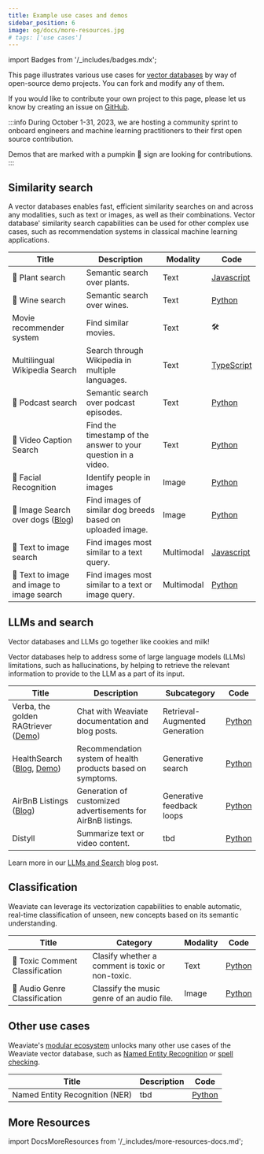 ```yaml
---
title: Example use cases and demos
sidebar_position: 6
image: og/docs/more-resources.jpg
# tags: ['use cases']
---
```

import Badges from '/_includes/badges.mdx';

<Badges/>


This page illustrates various use cases for [vector databases](https://weaviate.io/blog/what-is-a-vector-database) by way of open-source demo projects. You can fork and modify any of them.

If you would like to contribute your own project to this page, please let us know by creating an issue on [GitHub](https://github.com/weaviate/weaviate-io/issues).

:::info
During October 1-31, 2023, we are hosting a community sprint to onboard engineers and machine learning practitioners to their first open source contribution.

Demos that are marked with a pumpkin 🎃 sign are looking for contributions.
:::

## Similarity search

A vector databases enables fast, efficient similarity searches on and across any modalities, such as text or images, as well as their combinations. Vector database' similarity search capabilities can be used for other complex use cases, such as recommendation systems in classical machine learning applications.

|Title | Description | Modality | Code |
| --- | --- | --- | --- |
| 🎃 Plant search | Semantic search over plants.  | Text | [Javascript](https://github.com/weaviate-tutorials/DEMO-text-search-plants) |
| 🎃 Wine search | Semantic search over wines. | Text | [Python](https://github.com/weaviate-tutorials/DEMO-text-search-wines) |
| Movie recommender system | Find similar movies. | Text | 🛠️ |
| Multilingual Wikipedia Search | Search through Wikipedia in multiple languages. | Text | [TypeScript](https://github.com/weaviate/weaviate-examples/tree/main/cohere-multilingual-wikipedia-search/frontend) |
| 🎃 Podcast search | Semantic search over podcast episodes. | Text | [Python](https://github.com/weaviate-tutorials/DEMO-semantic-search-podcast) |
| 🎃 Video Caption Search| Find the timestamp of the answer to your question in a video. | Text | [Python](https://github.com/weaviate-tutorials/DEMO-text-search-video-captions) |
| 🎃 Facial Recognition | Identify people in images | Image | [Python](https://github.com/weaviate-tutorials/DEMO-face-recognition) |
| 🎃 Image Search over dogs ([Blog](https://weaviate.io/blog/how-to-build-an-image-search-application-with-weaviate)) | Find images of similar dog breeds based on uploaded image. | Image | [Python](https://github.com/weaviate-tutorials/DEMO-image-search-dogs) |
| 🎃 Text to image search | Find images most similar to a text query. | Multimodal | [Javascript](https://github.com/weaviate-tutorials/DEMO-multimodal-text-to-image-search) |
| 🎃 Text to image and image to image search | Find images most similar to a text or image query. | Multimodal | [Python](https://github.com/weaviate-tutorials/DEMO-multimodal-search) |

## LLMs and search

Vector databases and LLMs go together like cookies and milk!

Vector databases help to address some of large language models (LLMs) limitations, such as hallucinations, by helping to retrieve the relevant information to provide to the LLM as a part of its input.

|Title | Description | Subcategory | Code |
| --- | --- | --- | --- |
| Verba, the golden RAGtriever ([Demo](https://verba.weaviate.io/)) | Chat with Weaviate documentation and blog posts. | Retrieval-Augmented Generation | [Python](https://github.com/weaviate/Verba) |
| HealthSearch ([Blog](https://weaviate.io/blog/healthsearch-demo), [Demo](https://healthsearch-frontend.onrender.com/)) | Recommendation system of health products based on symptoms. | Generative search  | [Python](https://github.com/weaviate/healthsearch-demo) |
| AirBnB Listings ([Blog](https://weaviate.io/blog/generative-feedback-loops-with-llms)) | Generation of customized advertisements for AirBnB listings. | Generative feedback loops | [Python](https://github.com/weaviate/Generative-Feedback-Loops/) |
| Distyll | Summarize text or video content. | tbd | [Python](https://github.com/databyjp/distyll) |


Learn more in our [LLMs and Search](https://weaviate.io/blog/llms-and-search) blog post.

## Classification

Weaviate can leverage its vectorization capabilities to enable automatic, real-time classification of unseen, new concepts based on its semantic understanding.

|Title | Category | Modality | Code |
| --- | --- | --- | --- |
| 🎃 Toxic Comment Classification | Clasify whether a comment is toxic or non-toxic. | Text | [Python](https://github.com/weaviate-tutorials/DEMO-classification-toxic-comment) |
| 🎃 Audio Genre Classification | Classify the music genre of an audio file. | Image | [Python](https://github.com/weaviate-tutorials/DEMO-classification-audio-genre/) |

## Other use cases

Weaviate's [modular ecosystem](https://weaviate.io/developers/weaviate/modules) unlocks many other use cases of the Weaviate vector database, such as [Named Entity Recognition](https://weaviate.io/developers/weaviate/modules/reader-generator-modules/ner-transformers) or [spell checking](https://weaviate.io/developers/weaviate/modules/other-modules/spellcheck).

|Title | Description | Code |
| --- | --- | --- |
| Named Entity Recognition (NER)| tbd |  [Python](https://github.com/weaviate/weaviate-examples/tree/main/example-with-NER-module) |

## More Resources

import DocsMoreResources from '/_includes/more-resources-docs.md';

<DocsMoreResources />
